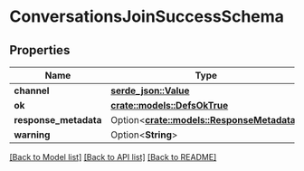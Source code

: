 # ConversationsJoinSuccessSchema

## Properties

Name | Type | Description | Notes
------------ | ------------- | ------------- | -------------
**channel** | [**serde_json::Value**](.md) |  | 
**ok** | [**crate::models::DefsOkTrue**](defs_ok_true.md) |  | 
**response_metadata** | Option<[**crate::models::ResponseMetadata**](Response_metadata.md)> |  | [optional]
**warning** | Option<**String**> |  | [optional]

[[Back to Model list]](../README.md#documentation-for-models) [[Back to API list]](../README.md#documentation-for-api-endpoints) [[Back to README]](../README.md)


